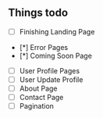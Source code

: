 ## Things todo

- [ ] Finishing Landing Page
- [*] Error Pages
- [*] Coming Soon Page
- [ ] User Profile Pages
- [ ] User Update Profile
- [ ] About Page
- [ ] Contact Page
- [ ] Pagination
